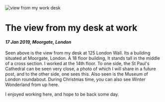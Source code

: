 <img class='img img--left img--grow' src='/posts/photos/125-london-wall.jpg' alt='view from my work desk' title='view from my work desk' />

# The view from my desk at work

#### *17 Jan 2019, Moorgate, London*

Seen above is the view from my desk at 125 London Wall. Its a building situated at Moorgate, London. A 18 floor building, It stands tall in the middle of a cross section. I worked at the 14th floor. To one side, the St Paul's Cathedral can be seen very close, a photo of which I will share in a future post, and to the other side, one sees this. Also seen is the Museum of London roundabout. During Christmas time, you can also see Winter Wonderland from up here.

I enjoyed working here, and hope to be back some day.
